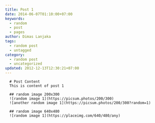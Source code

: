 ```yaml
---
title: Post 1
date: 2014-06-07T01:10:00+07:00
keywords:
  - random
  - post
  - pages
author: Dimas Lanjaka
tags:
  - random post
  - untagged
category:
  - random post
  - uncategorized
updated: 2012-12-13T12:30:21+07:00
---
```


      # Post Content
      This is content of post 1

      ## random image 200x300
      ![random image 1](https://picsum.photos/200/300)
      ![another random image 1](https://picsum.photos/200/300?random=1)

      ## random image 640x480
      ![random image 1](https://placeimg.com/640/480/any)
      